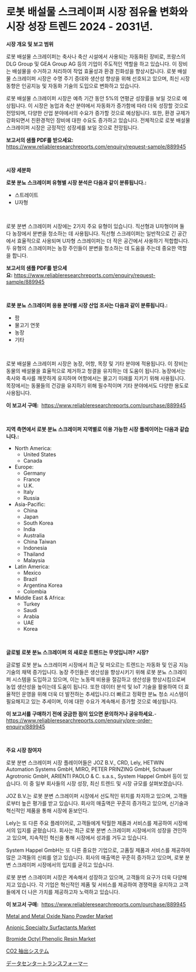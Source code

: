 <p><h1>로봇 배설물 스크레이퍼 시장 점유율 변화와 시장 성장 트렌드 2024 - 2031년.</h1></p><p><strong>시장 개요 및 보고 범위</strong></p>
<p><p>로봇 배설물 스크레이퍼는 축사나 축산 시설에서 사용되는 자동화된 장비로, 프랑스의 DLG Group 및 GEA Group AG 등의 기업이 주도적인 역할을 하고 있습니다. 이 장비는 배설물을 수거하고 처리하여 작업 효율성과 환경 친화성을 향상시킵니다. 로봇 배설물 스크레이퍼 시장은 수명 주기 증대와 생산성 향상을 위해 선호되고 있으며, 최신 시장 동향은 인공지능 및 자동화 기술의 도입으로 변화하고 있습니다. </p><p>로봇 배설물 스크레이퍼 시장은 예측 기간 동안 5%의 연평균 성장률을 보일 것으로 예상됩니다. 이 시장은 농업과 축산 분야에서 자동화가 증가함에 따라 더욱 성장할 것으로 전망되며, 다양한 산업 분야에서의 수요가 증가할 것으로 예상됩니다. 또한, 환경 규제가 강화되면서 친환경적인 장비에 대한 수요도 증가하고 있습니다. 전체적으로 로봇 배설물 스크레이퍼 시장은 긍정적인 성장세를 보일 것으로 전망됩니다.</p></p>
<p><strong>보고서의 샘플 PDF를 받으세요:</strong> <a href="https://www.reliableresearchreports.com/enquiry/request-sample/889945">https://www.reliableresearchreports.com/enquiry/request-sample/889945</a></p>
<p>&nbsp;</p>
<p><strong>시장 세분화</strong></p>
<p><strong>로봇 분뇨 스크레이퍼 유형별 시장 분석은 다음과 같이 분류됩니다.:</strong></p>
<p><ul><li>스트레이트</li><li>U자형</li></ul></p>
<p>&nbsp;</p>
<p><p>로봇 분변 스크레이퍼 시장에는 2가지 주요 유형이 있습니다. 직선형과 U자형이며 둘 다 농장에서 분변을 청소하는 데 사용됩니다. 직선형 스크레이퍼는 일반적으로 긴 공간에서 효율적으로 사용되며 U자형 스크레이퍼는 더 작은 공간에서 사용하기 적합합니다. 두 유형의 스크레이퍼는 농장 주인들이 분변을 청소하는 데 도움을 주는데 중요한 역할을 합니다.</p></p>
<p><strong>보고서의 샘플 PDF를 받으세요:</strong>&nbsp;<a href="https://www.reliableresearchreports.com/enquiry/request-sample/889945">https://www.reliableresearchreports.com/enquiry/request-sample/889945</a></p>
<p>&nbsp;</p>
<p><strong> 로봇 분뇨 스크레이퍼 응용 분야별 시장 산업 조사는 다음과 같이 분류됩니다.:</strong></p>
<p><ul><li>팜</li><li>물고기 연못</li><li>농장</li><li>기타</li></ul></p>
<p>&nbsp;</p>
<p><p>로봇 배설물 스크레이퍼 시장은 농장, 어항, 목장 및 기타 분야에 적용됩니다. 이 장비는 동물의 배설물을 효율적으로 제거하고 청결을 유지하는 데 도움이 됩니다. 농장에서는 축사와 축사를 깨끗하게 유지하며 어항에서는 물고기 미래를 지키기 위해 사용됩니다. 목장에서는 동물들의 건강을 유지하기 위해 필수적이며 기타 분야에서도 다양한 용도로 사용됩니다.</p></p>
<p><strong>이 보고서 구매:</strong>&nbsp; <a href="https://www.reliableresearchreports.com/purchase/889945">https://www.reliableresearchreports.com/purchase/889945</a></p>
<p>&nbsp;</p>
<p><strong>지역 측면에서 로봇 분뇨 스크레이퍼 지역별로 이용 가능한 시장 플레이어는 다음과 같습니다.:</strong></p>
<p><ul>
    <li>
        North America:
        <ul>
            <li>United States</li>
            <li>Canada</li>
        </ul>
    </li>
    <li>
        Europe:
        <ul>
            <li>Germany</li>
            <li>France</li>
            <li>U.K.</li>
            <li>Italy</li>
            <li>Russia</li>
        </ul>
    </li>
    <li>
        Asia-Pacific:
        <ul>
            <li>China</li>
            <li>Japan</li>
            <li>South Korea</li>
            <li>India</li>
            <li>Australia</li>
            <li>China Taiwan</li>
            <li>Indonesia</li>
            <li>Thailand</li>
            <li>Malaysia</li>
        </ul>
    </li>
    <li>
        Latin America:
        <ul>
            <li>Mexico</li>
            <li>Brazil</li>
            <li>Argentina Korea</li>
            <li>Colombia</li>
        </ul>
    </li>
    <li>
        Middle East & Africa:
        <ul>
            <li>Turkey</li>
            <li>Saudi</li>
            <li>Arabia</li>
            <li>UAE</li>
            <li>Korea</li>
        </ul>
    </li>
    </ul></p>
<p>&nbsp;</p>
<p><strong>글로벌 로봇 분뇨 스크레이퍼 의 새로운 트렌드는 무엇입니까? 시장?</strong></p>
<p><p>글로벌 로봇 분뇨 스크레이퍼 시장에서 최근 및 떠오르는 트렌드는 자동화 및 인공 지능 기술의 채택 증가입니다. 농장 주인들은 생산성을 향상시키기 위해 로봇 분뇨 스크레이퍼 시스템을 도입하고 있으며, 이는 노동력 비용을 절감하고 생산성을 향상시킴으로써 농업 생산성을 높이는데 도움이 됩니다. 또한 데이터 분석 및 IoT 기술을 활용하여 더 효율적인 운영을 위해 더욱 더 발전하는 추세입니다.더 빠르고 정확한 분뇨 청소 시스템이 필요해지고 있는 추세이며, 이에 대한 수요가 계속해서 증가할 것으로 예상됩니다.</p></p>
<p><strong>이 보고서를 구매하기 전에 궁금한 점이 있으면 문의하거나 공유하세요.</strong>- <a href="https://www.reliableresearchreports.com/enquiry/pre-order-enquiry/889945">https://www.reliableresearchreports.com/enquiry/pre-order-enquiry/889945</a></p>
<p>&nbsp;</p>
<p><strong>주요 시장 참여자</strong></p>
<p><p>로봇 분변 스크레이퍼 시장 플레이어들은 JOZ B.V., CRD, Lely, HETWIN Automation Systems GmbH, MIRO, PETER PRINZING GmbH, Schauer Agrotronic GmbH, ARIENTI PAOLO & C. s.a.s., System Happel GmbH 등이 있습니다. 이 중 일부 회사들의 시장 성장, 최신 트렌드 및 시장 규모를 살펴보겠습니다.</p><p>JOZ B.V.는 로봇 분변 스크레이퍼 시장에서 선도적인 위치를 차지하고 있으며, 고객들로부터 높은 평가를 받고 있습니다. 회사의 매출액은 꾸준히 증가하고 있으며, 신기술과 혁신적인 제품을 통해 시장에 돋보인다.</p><p>Lely는 또 다른 주요 플레이어로, 고객들에게 탁월한 제품과 서비스를 제공하여 시장에서의 입지를 굳혔습니다. 회사는 최근 로봇 분변 스크레이퍼 시장에서의 성장을 견인하고 있으며, 지속적인 혁신을 통해 시장에서 성과를 거두고 있습니다.</p><p>System Happel GmbH는 또 다른 중요한 기업으로, 고품질 제품과 서비스를 제공하여 많은 고객들의 신뢰를 얻고 있습니다. 회사의 매출액은 꾸준히 증가하고 있으며, 로봇 분변 스크레이퍼 시장에서의 입지를 굳히고 있습니다.</p><p>로봇 분변 스크레이퍼 시장은 계속해서 성장하고 있으며, 고객들의 요구가 더욱 다양해지고 있습니다. 각 기업은 혁신적인 제품 및 서비스를 제공하여 경쟁력을 유지하고 고객들에게 더 나은 가치를 제공하고자 노력하고 있습니다.</p></p>
<p><strong>이 보고서 구매:</strong>&nbsp;&nbsp;<a href="https://www.reliableresearchreports.com/purchase/889945">https://www.reliableresearchreports.com/purchase/889945</a></p>
<p><p><a href="https://github.com/abdelrhmankishk22/Market-Research-Report-List-3/blob/main/metal-and-metal-oxide-nano-powder-market.md">Metal and Metal Oxide Nano Powder Market</a></p><p><a href="https://valiant-lunge-8fe.notion.site/Anionic-Specialty-Surfactants-Market-Growth-Market-Trends-COVID-19-Impact-and-Forecasts-for-perio-139a87e3d5ac44ec823dfe1cb2fff7a5">Anionic Specialty Surfactants Market</a></p><p><a href="https://issuu.com/reportprime-2/docs/bromide-octyl-phenolic-resin-market-size-2030.pptx">Bromide Octyl Phenolic Resin Market</a></p><p><a href="https://github.com/lrlmopnhwd79300/Market-Research-Report-List-1/blob/main/81860092077.md">CO2 抽出システム</a></p><p><a href="https://medium.com/@grarrity46/%E3%83%87%E3%83%BC%E3%82%BF%E3%82%BB%E3%83%B3%E3%82%BF%E3%83%BC%E3%81%AE%E5%A4%89%E9%9B%BB%E6%89%80%E5%B8%82%E5%A0%B4%E3%83%AC%E3%83%9D%E3%83%BC%E3%83%88%E3%81%AF-%E3%81%93%E3%81%AE%E5%B8%82%E5%A0%B4%E3%81%AE%E6%9C%80%E6%96%B0%E3%81%AE%E3%83%88%E3%83%AC%E3%83%B3%E3%83%89%E3%82%84%E6%88%90%E9%95%B7%E6%A9%9F%E4%BC%9A%E3%82%92%E6%98%8E%E3%82%89%E3%81%8B%E3%81%AB%E3%81%97%E3%81%BE%E3%81%99-bea082f81a4b">データセンタートランスフォーマー</a></p></p>
